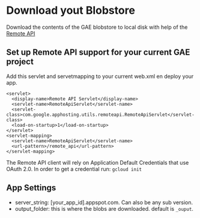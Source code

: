 # Download yout Blobstore
Download the contents of the GAE blobstore to local disk with help of the [Remote API](https://cloud.google.com/appengine/docs/java/tools/remoteapi)

## Set up Remote API support for your current GAE project
Add this servlet and servetmapping to your current web.xml en deploy your app.

```
<servlet>
  <display-name>Remote API Servlet</display-name>
  <servlet-name>RemoteApiServlet</servlet-name>
  <servlet-class>com.google.apphosting.utils.remoteapi.RemoteApiServlet</servlet-class>
  <load-on-startup>1</load-on-startup>
</servlet>
<servlet-mapping>
  <servlet-name>RemoteApiServlet</servlet-name>
  <url-pattern>/remote_api</url-pattern>
</servlet-mapping>
```

The Remote API client will rely on Application Default Credentials that use OAuth 2.0.
In order to get a credential run: `gcloud init`

## App Settings
- server_string: [your_app_id].appspot.com. Can also be any sub version.
- output_folder: this is where the blobs are downloaded. default is `_ouput`.
